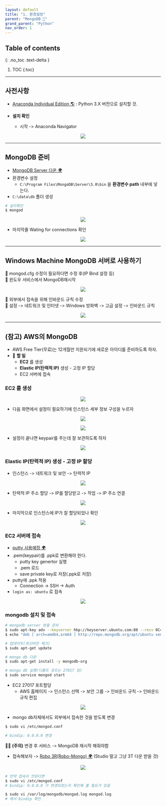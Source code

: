 ```yaml
---
layout: default
title: "1. 환경설정"
parent: "MongoDB 💾"
grand_parent: "Python"
nav_order: 1
---
```


## Table of contents
{: .no_toc .text-delta }

1. TOC
{:toc}

---

## 사전사항

* [Anaconda Individual Edition 🌎](https://www.anaconda.com/products/individual) : Python 3.X 버전으로 설치할 것.

* **설치 확인**
    * 시작 -> Anaconda Navigator

<p align="center">
  <img src="https://taehyungs-programming-blog.github.io/blog/assets/images/python/nosql/nosql-1-1.png"/>
</p>

---

## MongoDB 준비

* [MongoDB Server 다운 🌍](https://www.mongodb.com/try/download/community)
* 환경변수 설정
    * `C:\Program Files\MongoDB\Server\5.0\bin` 을 **환경변수 path** 내부에 넣는다.
* `C:\data\db` 폴더 생성

```bash
# 설치확인
$ mongod
```

<p align="center">
  <img src="https://taehyungs-programming-blog.github.io/blog/assets/images/python/nosql/nosql-2-1.png"/>
</p>

* 마지막줄 Wating for connections 확인

<p align="center">
  <img src="https://taehyungs-programming-blog.github.io/blog/assets/images/python/nosql/nosql-2-2.png"/>
</p>

---

## Windows Machine MongoDB 서버로 사용하기

👑 mongod.cfg 수정이 필요하다면 수정 후(IP Bind 설정 등)<br>
👑 윈도우 서비스에서 MongoDB재시작<Br>

<p align="center">
  <img src="https://taehyungs-programming-blog.github.io/blog/assets/images/python/nosql/nosql-2-13.png"/>
</p>

👑 외부에서 접속을 위해 인바운드 규칙 수정<br>
👑 설정 -> 네트워크 및 인터넷 -> Windows 방화벽 -> 고급 설정 -> 인바운드 규칙

<p align="center">
  <img src="https://taehyungs-programming-blog.github.io/blog/assets/images/python/nosql/nosql-2-14.png"/>
</p>

---

## (참고) AWS의 MongoDB

* AWS Free Tier(무료)는 12개월만 지원되기에 새로운 아이디를 준비하도록 하자.
* 👺 **할 일**
    * **EC2** 를 생성
    * **Elastic IP(탄력적 IP)** 생성 - 고정 IP 할당
    * EC2 서버에 접속

### **EC2** 를 생성

<p align="center">
  <img src="https://taehyungs-programming-blog.github.io/blog/assets/images/python/nosql/nosql-2-3.png"/>
</p>

* 다음 화면에서 설정이 필요하기에 인스턴스 세부 정보 구성을 누르자

<p align="center">
  <img src="https://taehyungs-programming-blog.github.io/blog/assets/images/python/nosql/nosql-2-4.png"/>
</p>

<p align="center">
  <img src="https://taehyungs-programming-blog.github.io/blog/assets/images/python/nosql/nosql-2-5.png"/>
</p>

* 설정이 끝나면 keypair를 주는데 잘 보관하도록 하자

<p align="center">
  <img src="https://taehyungs-programming-blog.github.io/blog/assets/images/python/nosql/nosql-2-6.png"/>
</p>

### **Elastic IP(탄력적 IP)** 생성 - 고정 IP 할당

* 인스턴스 -> 네트워크 및 보안 -> 탄력적 IP

<p align="center">
  <img src="https://taehyungs-programming-blog.github.io/blog/assets/images/python/nosql/nosql-2-7.png"/>
</p>

* 탄력적 IP 주소 할당 -> IP를 할당받고 -> 작업 -> IP 주소 연결

<p align="center">
  <img src="https://taehyungs-programming-blog.github.io/blog/assets/images/python/nosql/nosql-2-8.png"/>
</p>

* 마지막으로 인스턴스에 IP가 잘 할당되었나 확인

<p align="center">
  <img src="https://taehyungs-programming-blog.github.io/blog/assets/images/python/nosql/nosql-2-9.png"/>
</p>

### EC2 서버에 접속

* [putty 사용예정 🌍](https://www.chiark.greenend.org.uk/~sgtatham/putty/latest.html)
* .pem(keypair)를 .ppk로 변환해야 한다.
    * putty key genertor 실행
    * .pem 로드
    * save private key로 저장(.ppk로 저장)
* putty에 .ppk 적용
    * Connection -> SSH -> Auth
* `login as: ubuntu` 로 접속

<p align="center">
  <img src="https://taehyungs-programming-blog.github.io/blog/assets/images/python/nosql/nosql-2-10.png"/>
</p>

### mongodb 설치 및 접속

```bash
# mongodb server 받을 준비
$ sudo apt-key adv --keyserver hkp://keyserver.ubuntu.com:80 --recv 0C49F3730359A14518585931BC711F9BA15703C6
$ echo "deb [ arch=amd64,arm64 ] http://repo.mongodb.org/apt/ubuntu xenial/mongodb-org/3.4 multiverse" | sudo tee /etc/apt/sources.list.d/mongodb-org-3.4.list

# 업데이트(최신버전 체크)
$ sudo apt-get update

# mongo db 다운
$ sudo apt-get install -y mongodb-org

# mongo db 실행(디폴트 포트는 27017 임)
$ sudo service mongod start
```

* EC2 27017 포트할당
    * AWS 홈페이지 -> 인스턴스 선택 -> 보안 그룹 -> 인바운드 규칙 -> 인바운드 규칙 편집

<p align="center">
  <img src="https://taehyungs-programming-blog.github.io/blog/assets/images/python/nosql/nosql-2-11.png"/>
</p>

* mongo db자체에서도 외부에서 접속한 것을 받도록 변경

```bash
$ sudo vi /etc/mongod.conf

# bindip: 0.0.0.0 변경
```

🐱‍🚀 **(주의)** 변경 후 서비스 -> MongoDB 재시작 해줘야함<br>

* 접속해보자 -> [Robo 3R(Robo-Mongo) 🌍](https://robomongo.org/download) (Studio 말고 그냥 3T 다운 받을 것)

<p align="center">
  <img src="https://taehyungs-programming-blog.github.io/blog/assets/images/python/nosql/nosql-2-12.png"/>
</p>

```bash
# 만약 접속이 안된다면
$ sudo vi /etc/mongod.conf
# bindip: 0.0.0.0 가 변경되었는지 확인해 볼 필요가 있음

$ sudo vi /var/log/mongodb/mongod.log mongod.log
# 에서 bindip 확인
```

